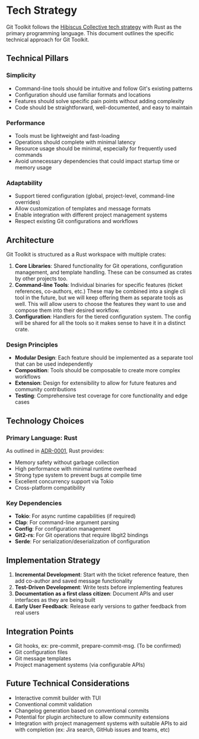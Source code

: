 # Tech Strategy

Git Toolkit follows
the [Hibiscus Collective tech strategy](https://github.com/HibiscusCollective/.github/wiki/ADR%E2%80%900001:-Primary-Programming-Language)
with Rust as the primary programming language. This document outlines the specific technical approach for Git Toolkit.

## Technical Pillars

### Simplicity

- Command-line tools should be intuitive and follow Git's existing patterns
- Configuration should use familiar formats and locations
- Features should solve specific pain points without adding complexity
- Code should be straightforward, well-documented, and easy to maintain

### Performance

- Tools must be lightweight and fast-loading
- Operations should complete with minimal latency
- Resource usage should be minimal, especially for frequently used commands
- Avoid unnecessary dependencies that could impact startup time or memory usage

### Adaptability

- Support tiered configuration (global, project-level, command-line overrides)
- Allow customization of templates and message formats
- Enable integration with different project management systems
- Respect existing Git configurations and workflows

## Architecture

Git Toolkit is structured as a Rust workspace with multiple crates:

1. **Core Libraries**: Shared functionality for Git operations, configuration management, and template handling.
  These can be consumed as crates by other projects too.
2. **Command-line Tools**: Individual binaries for specific features (ticket references, co-authors, etc.)
  These may be combined into a single cli tool in the future, but we will keep offering them as separate tools as well.
  This will allow users to choose the features they want to use and compose them into their desired workflow.
3. **Configuration**: Handlers for the tiered configuration system.
  The config will be shared for all the tools so it makes sense to have it in a distinct crate.

### Design Principles

- **Modular Design**: Each feature should be implemented as a separate tool that can be used independently
- **Composition**: Tools should be composable to create more complex workflows
- **Extension**: Design for extensibility to allow for future features and community contributions
- **Testing**: Comprehensive test coverage for core functionality and edge cases

## Technology Choices

### Primary Language: Rust

As outlined in [ADR-0001](https://github.com/HibiscusCollective/.github/wiki/ADR%E2%80%900001:-Primary-Programming-Language),
Rust provides:

- Memory safety without garbage collection
- High performance with minimal runtime overhead
- Strong type system to prevent bugs at compile time
- Excellent concurrency support via Tokio
- Cross-platform compatibility

### Key Dependencies

- **Tokio**: For async runtime capabilities (if required)
- **Clap**: For command-line argument parsing
- **Config**: For configuration management
- **Git2-rs**: For Git operations that require libgit2 bindings
- **Serde**: For serialization/deserialization of configuration

## Implementation Strategy

1. **Incremental Development**: Start with the ticket reference feature, then add co-author and saved message functionality
2. **Test-Driven Development**: Write tests before implementing features
3. **Documentation as a first class citizen**: Document APIs and user interfaces as they are being built
4. **Early User Feedback**: Release early versions to gather feedback from real users

## Integration Points

- Git hooks, ex: pre-commit, prepare-commit-msg. (To be confirmed)
- Git configuration files
- Git message templates
- Project management systems (via configurable APIs)

## Future Technical Considerations

- Interactive commit builder with TUI
- Conventional commit validation
- Changelog generation based on conventional commits
- Potential for plugin architecture to allow community extensions
- Integration with project management systems with suitable APIs to aid with completion (ex: Jira search, GitHub issues and
 teams, etc)
